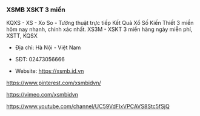 ### XSMB XSKT 3 miền

KQXS - XS - Xo So - Tường thuật trực tiếp Kết Quả Xổ Số Kiến Thiết 3 miền hôm nay nhanh, chính xác nhất. XS3M - XSKT 3 miền hàng ngày miễn phí, XSTT, KQSX

- Địa chỉ: Hà Nội - Việt Nam

- SĐT: 02473056666

- Website: https://xsmb.id.vn

https://www.pinterest.com/xsmbidvn/

https://vimeo.com/xsmbidvn

https://www.youtube.com/channel/UC59VdFlxVPCAVS8Stc5fSjQ
